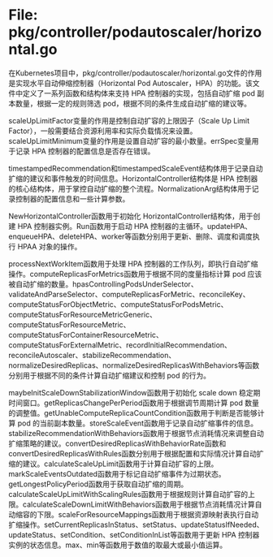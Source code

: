 # File: pkg/controller/podautoscaler/horizontal.go

在Kubernetes项目中，pkg/controller/podautoscaler/horizontal.go文件的作用是实现水平自动伸缩控制器（Horizontal Pod Autoscaler，HPA）的功能。该文件中定义了一系列函数和结构体来支持 HPA 控制器的实现，包括自动扩缩 pod 副本数量，根据一定的规则筛选 pod，根据不同的条件生成自动扩缩的建议等。

scaleUpLimitFactor变量的作用是控制自动扩容的上限因子（Scale Up Limit Factor），一般需要结合资源利用率和实际负载情况来设置。scaleUpLimitMinimum变量的作用是设置自动扩容的最小数量。errSpec变量用于记录 HPA 控制器的配置信息是否存在错误。

timestampedRecommendation和timestampedScaleEvent结构体用于记录自动扩缩的建议和事件触发的时间信息。HorizontalController结构体是 HPA 控制器的核心结构体，用于掌控自动扩缩的整个流程。NormalizationArg结构体用于记录控制器的配置信息和一些计算参数。

NewHorizontalController函数用于初始化 HorizontalController结构体，用于创建 HPA 控制器实例。Run函数用于启动 HPA 控制器的主循环。updateHPA、enqueueHPA、deleteHPA、worker等函数分别用于更新、删除、调度和调度执行 HPAA 对象的操作。

processNextWorkItem函数用于处理 HPA 控制器的工作队列，即执行自动扩缩操作。computeReplicasForMetrics函数用于根据不同的度量指标计算 pod 应该被自动扩缩的数量。hpasControllingPodsUnderSelector、validateAndParseSelector、computeReplicasForMetric、reconcileKey、computeStatusForObjectMetric、computeStatusForPodsMetric、computeStatusForResourceMetricGeneric、computeStatusForResourceMetric、computeStatusForContainerResourceMetric、computeStatusForExternalMetric、recordInitialRecommendation、reconcileAutoscaler、stabilizeRecommendation、normalizeDesiredReplicas、normalizeDesiredReplicasWithBehaviors等函数分别用于根据不同的条件计算自动扩缩建议和控制 pod 的行为。

maybeInitScaleDownStabilizationWindow函数用于初始化 scale down 稳定期时间窗口。getReplicasChangePerPeriod函数用于根据调节周期计算 pod 数量的调整值。getUnableComputeReplicaCountCondition函数用于判断是否能够计算 pod 的当前副本数量。storeScaleEvent函数用于记录自动扩缩事件的信息。stabilizeRecommendationWithBehaviors函数用于根据节点消耗情况来调整自动扩缩策略的建议。convertDesiredReplicasWithBehaviorRate函数和convertDesiredReplicasWithRules函数分别用于根据配置和实际情况计算自动扩缩的建议。calculateScaleUpLimit函数用于计算自动扩容的上限。markScaleEventsOutdated函数用于标记自动扩缩事件为过期状态。getLongestPolicyPeriod函数用于获取自动扩缩的周期。calculateScaleUpLimitWithScalingRules函数用于根据规则计算自动扩容的上限。calculateScaleDownLimitWithBehaviors函数用于根据节点消耗情况计算自动缩容的下限。scaleForResourceMappings函数用于根据资源映射表执行自动扩缩操作。setCurrentReplicasInStatus、setStatus、updateStatusIfNeeded、updateStatus、setCondition、setConditionInList等函数用于更新 HPA 控制器实例的状态信息。max、min等函数用于数值的取最大或最小值运算。


